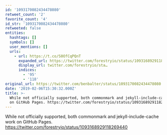 ```yaml
---
id: '1093170082434478080'
retweet_count: '2'
favorite_count: '4'
id_str: '1093170082434478080'
retweeted: false
entities:
  hashtags: []
  symbols: []
  user_mentions: []
  urls:
    - url: https://t.co/S0OfCqPQnT
      expanded_url: https://twitter.com/forestryio/status/1093168929118269440
      display_url: twitter.com/forestryio/sta…
      indices:
        - '95'
        - '118'
original_url: https://twitter.com/benbalter/status/1093170082434478080
date: '2019-02-06T15:30:32.000Z'
title: >-
  While not officially supported, both commonmark and jekyll-include-cache work
  on GitHub Pages. https://twitter.com/forestryio/status/1093168929118269440
---
```


While not officially supported, both commonmark and jekyll-include-cache work on GitHub Pages. https://twitter.com/forestryio/status/1093168929118269440